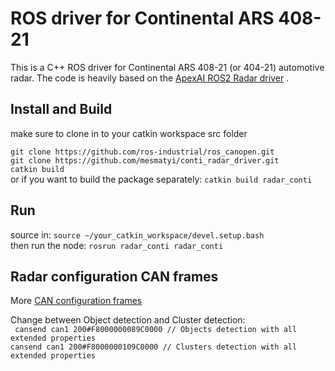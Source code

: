# ROS driver for Continental ARS 408-21

This is a C++ ROS driver for Continental ARS 408-21 (or 404-21) automotive radar. The code is heavily based on the [ApexAI ROS2 Radar driver](https://gitlab.com/ApexAI/autowareclass2020/-/tree/master/code/src/09_Perception_Radar/Radar-Hands-On-Solution-WS) .

## Install and Build
make sure to clone in to your catkin workspace src folder

`git clone https://github.com/ros-industrial/ros_canopen.git`\
`git clone https://github.com/mesmatyi/conti_radar_driver.git`\
`catkin build` \
or if you want to build the package separately: `catkin build radar_conti`

## Run
source in: `source ~/your_catkin_workspace/devel.setup.bash` \
then run the node: `rosrun radar_conti radar_conti`

## Radar configuration CAN frames

More [CAN configuration frames](https://github.com/lf2653/myrepository)

Change between Object detection and Cluster detection:\
`
cansend can1 200#F8000000089C0000 // Objects detection with all extended properties`\
`cansend can1 200#F8000000109C0000 // Clusters detection with all extended properties
`
